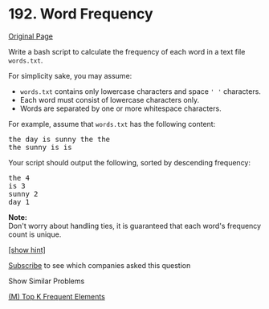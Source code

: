 # 192. Word Frequency

[Original Page](https://leetcode.com/problems/word-frequency/)

Write a bash script to calculate the frequency of each word in a text file `words.txt`.

For simplicity sake, you may assume:

*   `words.txt` contains only lowercase characters and space `' '` characters.
*   Each word must consist of lowercase characters only.
*   Words are separated by one or more whitespace characters.

For example, assume that `words.txt` has the following content:

<pre>the day is sunny the the
the sunny is is
</pre>

Your script should output the following, sorted by descending frequency:

<pre>the 4
is 3
sunny 2
day 1
</pre>

**Note:**  
Don't worry about handling ties, it is guaranteed that each word's frequency count is unique.

[[show hint]](#)

<div class="spoilers" style="display: none;">**Hint:**  
Could you write it in one-line using [Unix pipes](http://tldp.org/HOWTO/Bash-Prog-Intro-HOWTO-4.html)?</div>

<div>

[Subscribe](/subscribe/) to see which companies asked this question

</div>

<div>

<div id="similar" class="btn btn-xs btn-warning">Show Similar Problems</div>

<span class="hidebutton">[(M) Top K Frequent Elements](/problems/top-k-frequent-elements/)</span></div>